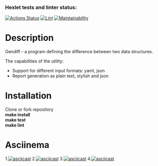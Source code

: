 ### Hexlet tests and linter status:
[![Actions Status](https://github.com/Wenn911/frontend-project-lvl2/workflows/hexlet-check/badge.svg)](https://github.com/Wenn911/frontend-project-lvl2/actions)
[![Lint](https://github.com/Wenn911/frontend-project-lvl2/actions/workflows/CI.yml/badge.svg)](https://github.com/Wenn911/frontend-project-lvl2/actions)
[![Maintainability](https://api.codeclimate.com/v1/badges/866b08ec9bd287500a2a/maintainability)](https://codeclimate.com/github/Wenn911/frontend-project-lvl2/maintainability)

# Description
Gendiff - a program defining the difference between two data structures.

The capabilities of the utility:

* Support for different input formats: yaml, json
* Report generation as plain text, stylish and json

# Installation
Clone or fork repository  
**make install**  
**make test**  
**make lint**  

# Asciinema

1.[![asciicast](https://asciinema.org/a/66OpPrsbXtFRr0HSKGxKgd76X.svg)](https://asciinema.org/a/66OpPrsbXtFRr0HSKGxKgd76X)
2.[![asciicast](https://asciinema.org/a/YyI6H5bIhZgFYbxSEv6ooaQck.svg)](https://asciinema.org/a/YyI6H5bIhZgFYbxSEv6ooaQck)
3.[![asciicast](https://asciinema.org/a/irqqlGBrsHh01vdFWyER23hyL.svg)](https://asciinema.org/a/irqqlGBrsHh01vdFWyER23hyL)
4.[![asciicast](https://asciinema.org/a/acSwWlS6hKc5dgaDIMndDVRGO.svg)](https://asciinema.org/a/acSwWlS6hKc5dgaDIMndDVRGO)